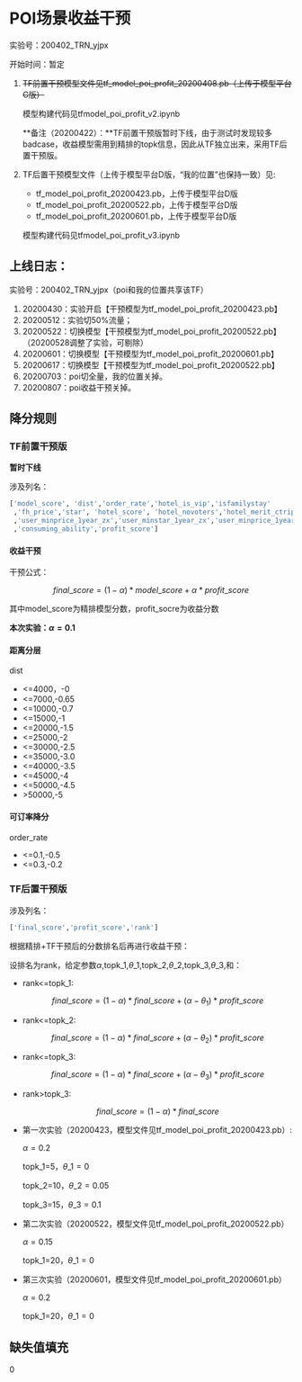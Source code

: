 # POI场景收益干预

实验号：200402\_TRN\_yjpx

开始时间：暂定

1.  ~~TF前置干预模型文件见tf\_model\_poi\_profit\_20200408.pb（上传于模型平台C版）~~

    模型构建代码见tfmodel\_poi\_profit\_v2.ipynb

    \*\*备注（20200422）：\*\*TF前置干预版暂时下线，由于测试时发现较多badcase，收益模型需用到精排的topk信息，因此从TF独立出来，采用TF后置干预版。
2.  TF后置干预模型文件（上传于模型平台D版，“我的位置”也保持一致）见:

    * tf\_model\_poi\_profit\_20200423.pb，上传于模型平台D版
    * tf\_model\_poi\_profit\_20200522.pb，上传于模型平台D版
    * tf\_model\_poi\_profit\_20200601.pb，上传于模型平台D版

    模型构建代码见tfmodel\_poi\_profit\_v3.ipynb

## 上线日志：

实验号：200402\_TRN\_yjpx（poi和我的位置共享该TF）

1. 20200430：实验开启【干预模型为tf\_model\_poi\_profit\_20200423.pb】
2. 20200512：实验切50%流量；
3. 20200522：切换模型【干预模型为tf\_model\_poi\_profit\_20200522.pb】（20200528调整了实验，可剔除）
4. 20200601：切换模型【干预模型为tf\_model\_poi\_profit\_20200601.pb】
5. 20200617：切换模型【干预模型为tf\_model\_poi\_profit\_20200522.pb】
6. 20200703：poi切全量，我的位置关掉。
7. 20200807：poi收益干预关掉。

## 降分规则

### TF前置干预版

**暂时下线**

涉及列名：

```python
['model_score', 'dist','order_rate','hotel_is_vip','isfamilystay'
 ,'fh_price','star', 'hotel_score', 'hotel_novoters','hotel_merit_ctrip'
 ,'user_minprice_1year_zx','user_minstar_1year_zx','user_minprice_1year'
 ,'consuming_ability','profit_score']
```

#### 收益干预

干预公式：

$$
final\_score=(1-\alpha)*model\_score+\alpha*profit\_score
$$

其中model\_score为精排模型分数，profit\_socre为收益分数

**本次实验：$\alpha=0.1$**

#### 距离分层

dist

* <=4000，-0
* <=7000,-0.65
* <=10000,-0.7
* <=15000,-1
* <=20000,-1.5
* <=25000,-2
* <=30000,-2.5
* <=35000,-3.0
* <=40000,-3.5
* <=45000,-4
* <=50000,-4.5
* \>50000,-5

#### 可订率降分

order\_rate

* <=0.1,-0.5
* <=0.3,-0.2

### TF后置干预版

涉及列名：

```python
['final_score','profit_score','rank']
```

根据精排+TF干预后的分数排名后再进行收益干预：

设排名为rank，给定参数$\alpha$,topk\_1,$\theta\_1$,topk\_2,$\theta\_2$,topk\_3,$\theta\_3$,和：

*   rank<=topk\_1:

    $$
    final\_score=(1-\alpha)*final\_score+(\alpha-\theta_1)*profit\_score
    $$
*   rank<=topk\_2:

    $$
    final\_score=(1-\alpha)*final\_score+(\alpha-\theta_2)*profit\_score
    $$
*   rank<=topk\_3:

    $$
    final\_score=(1-\alpha)*final\_score+(\alpha-\theta_3)*profit\_score
    $$
*   rank>topk\_3:

    $$
    final\_score=(1-\alpha)*final\_score
    $$
*   第一次实验（20200423，模型文件见tf\_model\_poi\_profit\_20200423.pb）:

    $\alpha=0.2$

    topk\_1=5，$\theta\_1=0$

    topk\_2=10，$\theta\_2=0.05$

    topk\_3=15，$\theta\_3=0.1$
*   第二次实验（20200522，模型文件见tf\_model\_poi\_profit\_20200522.pb）

    $\alpha=0.15$

    topk\_1=20，$\theta\_1=0$
*   第三次实验（20200601，模型文件见tf\_model\_poi\_profit\_20200601.pb）

    $\alpha=0.2$

    topk\_1=20，$\theta\_1=0$

## 缺失值填充

0
